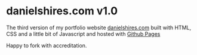 <div align="left">
</div>
<h1 align="left">
  danielshires.com v1.0
</h1>
<p align="left">
  The third version of my portfolio website <a href="https://danielshires.com" target="_blank">danielshires.com</a> built with HTML, CSS and a little bit of Javascript</a> and hosted with <a href="https://pages.github.com" target="_blank">Github Pages</a>

Happy to fork with accreditation.

